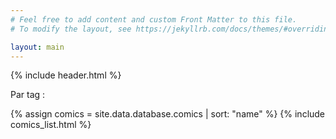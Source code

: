 ```yaml
---
# Feel free to add content and custom Front Matter to this file.
# To modify the layout, see https://jekyllrb.com/docs/themes/#overriding-theme-defaults

layout: main
---
```


{% include header.html %}

Par tag : <span id="tag-name"></span>

<div id="comics-list">
{% assign comics = site.data.database.comics | sort: "name" %}
{% include comics_list.html %}
</div>

<script type="text/javascript">
    
    $(document).ready(() => {

        var tag = window.location.href.match(/tag\/(.*)$/);
        if(!tag || tag.length < 2) return;
        tag = tag[1];

        $('#tag-name').html(decodeURIComponent(tag).replace(/-/g, ' '));

        $('#comics-list .comics-list-item').hide();
        $('#comics-list').find('.comic-tag[data-tag="' + tag + '"]').closest('.comics-list-item').show();
    });
</script>